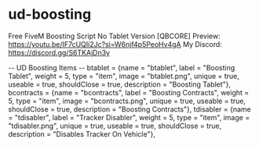 # ud-boosting
 
 Free FiveM Boosting Script No Tablet Version [QBCORE]
 Preview: https://youtu.be/IF7cUQIi2Jc?si=W6njf4p5PeoHv4gA
 My Discord: https://discord.gg/S6TKAjDn3y

  -- UD Boosting Items --
    btablet       = {name = "btablet",      label = "Boosting Tablet",	   weight = 5, type = "item",  image = "btablet.png",     unique = true,  useable = true, shouldClose = true, description = "Boosting Tablet"},
    bcontracts    = {name = "bcontracts",   label = "Boosting Contracts",  weight = 5, type = "item",  image = "bcontracts.png",  unique = true,  useable = true, shouldClose = true, description = "Boosting Contracts"},
    tdisabler     = {name = "tdisabler",    label = "Tracker Disabler",	   weight = 5, type = "item",  image = "tdisabler.png",   unique = true,  useable = true, shouldClose = true, description = "Disables Tracker On Vehicle"},
